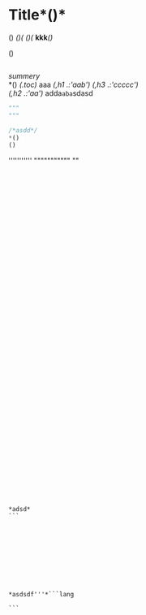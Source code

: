 # Title*()*
()
<a></a>*()(*
*()(*
<a><b>kkk</b></a>*()*

()
```()
```
*summery*  
*()
*(.toc)* aaa *(,h1 .:'aab')* 
*(,h3 .:'ccccc')*   
*(,h2 .:'aa')*
adda`aba`sdasd
```python
"""
"""
```
```js
/*asdd*/
*()
()
```
'''''''''''
"""""""""""
""
``````















































*adsd*
```










*asdsdf'''*```lang

```